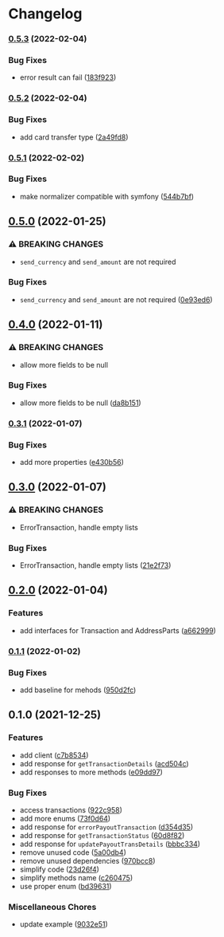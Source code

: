 # Changelog

### [0.5.3](https://www.github.com/brokeyourbike/remit-one-api-client-php/compare/v0.5.2...v0.5.3) (2022-02-04)


### Bug Fixes

* error result can fail ([183f923](https://www.github.com/brokeyourbike/remit-one-api-client-php/commit/183f923cda1af7c7a685dbb80f7c122b7f97f373))

### [0.5.2](https://www.github.com/brokeyourbike/remit-one-api-client-php/compare/v0.5.1...v0.5.2) (2022-02-04)


### Bug Fixes

* add card transfer type ([2a49fd8](https://www.github.com/brokeyourbike/remit-one-api-client-php/commit/2a49fd858464b851dd1a9eb9126240068e45f62a))

### [0.5.1](https://www.github.com/brokeyourbike/remit-one-api-client-php/compare/v0.5.0...v0.5.1) (2022-02-02)


### Bug Fixes

* make normalizer compatible with symfony ([544b7bf](https://www.github.com/brokeyourbike/remit-one-api-client-php/commit/544b7bf0c6b54c86b13f169629cf46ffaf8d059b))

## [0.5.0](https://www.github.com/brokeyourbike/remit-one-api-client-php/compare/v0.4.0...v0.5.0) (2022-01-25)


### ⚠ BREAKING CHANGES

* `send_currency` and `send_amount` are not required

### Bug Fixes

* `send_currency` and `send_amount` are not required ([0e93ed6](https://www.github.com/brokeyourbike/remit-one-api-client-php/commit/0e93ed666b76616abceb164740977f9369ff20c5))

## [0.4.0](https://www.github.com/brokeyourbike/remit-one-api-client-php/compare/v0.3.1...v0.4.0) (2022-01-11)


### ⚠ BREAKING CHANGES

* allow more fields to be null

### Bug Fixes

* allow more fields to be null ([da8b151](https://www.github.com/brokeyourbike/remit-one-api-client-php/commit/da8b151be82407b5232fc26031aa193bf3595bf2))

### [0.3.1](https://www.github.com/brokeyourbike/remit-one-api-client-php/compare/v0.3.0...v0.3.1) (2022-01-07)


### Bug Fixes

* add more properties ([e430b56](https://www.github.com/brokeyourbike/remit-one-api-client-php/commit/e430b56b629514d0cb094b212b942b30d867e9df))

## [0.3.0](https://www.github.com/brokeyourbike/remit-one-api-client-php/compare/v0.2.0...v0.3.0) (2022-01-07)


### ⚠ BREAKING CHANGES

* ErrorTransaction, handle empty lists

### Bug Fixes

* ErrorTransaction, handle empty lists ([21e2f73](https://www.github.com/brokeyourbike/remit-one-api-client-php/commit/21e2f7364702a8884a6dfda54278e2d7b0cfaadf))

## [0.2.0](https://www.github.com/brokeyourbike/remit-one-api-client-php/compare/v0.1.1...v0.2.0) (2022-01-04)


### Features

* add interfaces for Transaction and AddressParts ([a662999](https://www.github.com/brokeyourbike/remit-one-api-client-php/commit/a662999dfbee38766fee30b590bc4d7973462eda))

### [0.1.1](https://www.github.com/brokeyourbike/remit-one-api-client-php/compare/v0.1.0...v0.1.1) (2022-01-02)


### Bug Fixes

* add baseline for mehods ([950d2fc](https://www.github.com/brokeyourbike/remit-one-api-client-php/commit/950d2fc50a3d5d60fb5d66944f15a60e1309e48e))

## 0.1.0 (2021-12-25)


### Features

* add client ([c7b8534](https://www.github.com/brokeyourbike/remit-one-api-client-php/commit/c7b853424b82455d134f0688fef1831f638d484e))
* add response for `getTransactionDetails` ([acd504c](https://www.github.com/brokeyourbike/remit-one-api-client-php/commit/acd504c6e4434037e2557c6f0b9b3918210e8e77))
* add responses to more methods ([e09dd97](https://www.github.com/brokeyourbike/remit-one-api-client-php/commit/e09dd9730f10013fadb7953d1183f1aef73ec9c7))


### Bug Fixes

* access transactions ([922c958](https://www.github.com/brokeyourbike/remit-one-api-client-php/commit/922c958158db8d95a2f7478c5ca1f6146000adc9))
* add more enums ([73f0d64](https://www.github.com/brokeyourbike/remit-one-api-client-php/commit/73f0d6459ba541c842687c5bf97097c582814378))
* add response for `errorPayoutTransaction` ([d354d35](https://www.github.com/brokeyourbike/remit-one-api-client-php/commit/d354d3573f4529eec5ce405462ec877652465d1a))
* add response for `getTransactionStatus` ([60d8f82](https://www.github.com/brokeyourbike/remit-one-api-client-php/commit/60d8f820d0a4cab55c084dd12a509db1313611f9))
* add response for `updatePayoutTransDetails` ([bbbc334](https://www.github.com/brokeyourbike/remit-one-api-client-php/commit/bbbc3346fd240293303256454a875db1bf725293))
* remove unused code ([5a00db4](https://www.github.com/brokeyourbike/remit-one-api-client-php/commit/5a00db42200192825bda7de6951104d7bec67c80))
* remove unused dependencies ([970bcc8](https://www.github.com/brokeyourbike/remit-one-api-client-php/commit/970bcc8fdf189c272eb931131e2a77dabcfc16da))
* simplify code ([23d26f4](https://www.github.com/brokeyourbike/remit-one-api-client-php/commit/23d26f4f5c58e5202a60bc19e2852d03afd9cdbc))
* simplify methods name ([c260475](https://www.github.com/brokeyourbike/remit-one-api-client-php/commit/c26047589cdf008894e36907af844860a5d01966))
* use proper enum ([bd39631](https://www.github.com/brokeyourbike/remit-one-api-client-php/commit/bd39631a1ae13b2661dc58553524d198642db8d8))


### Miscellaneous Chores

* update example ([9032e51](https://www.github.com/brokeyourbike/remit-one-api-client-php/commit/9032e51a5f532d26c631ac33485c5971ba921027))
